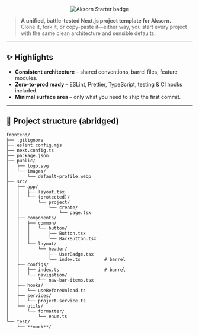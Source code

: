 <!-- --------------------------------------------------------------
  aksorn-starter-experimental
  -------------------------------------------------------------- -->

<p align="center">
  <img src="https://img.shields.io/badge/Aksorn Starter-ED1C24?style=for-the-badge&labelColor=000000&logo=next.js&logoColor=white" alt="Aksorn Starter badge">
</p>

> **A unified, battle-tested Next.js project template for Aksorn.**  
> Clone it, fork it, or copy-paste it—either way, you start every project with the same clean architecture and sensible defaults.

---

## ✨ Highlights

- **Consistent architecture** – shared conventions, barrel files, feature modules.
- **Zero-to-prod ready** – ESLint, Prettier, TypeScript, testing & CI hooks included.
- **Minimal surface area** – only what you need to ship the first commit.

---

## 📂 Project structure (abridged)

```text
frontend/
├── .gitignore
├── eslint.config.mjs
├── next.config.ts
├── package.json
├── public/
│   ├── logo.svg
│   └── images/
│       └── default-profile.webp
├── src/
│   ├── app/
│   │   ├── layout.tsx
│   │   └── (protected)/
│   │       └── project/
│   │           └── create/
│   │               └── page.tsx
│   ├── components/
│   │   ├── common/
│   │   │   └── button/
│   │   │       ├── Button.tsx
│   │   │       └── BackButton.tsx
│   │   └── layout/
│   │       └── header/
│   │           ├── UserBadge.tsx
│   │           └── index.ts         # barrel
│   ├── configs/
│   │   ├── index.ts                 # barrel
│   │   └── navigation/
│   │       └── nav-bar-items.tsx
│   ├── hooks/
│   │   └── useBeforeUnload.ts
│   ├── services/
│   │   └── project.service.ts
│   └── utils/
│       └── formatter/
│           └── enum.ts
└── test/
    └── **mock**/
```
